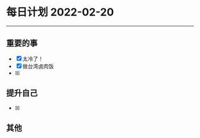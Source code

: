 #  每日计划 2022-02-20
---
## 重要的事
- [x]  太冷了！
- [x]  做台湾卤肉饭
- [x]  



## 提升自己
- [x]  
  



## 其他








